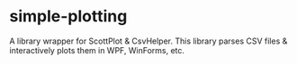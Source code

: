 # simple-plotting
A library wrapper for ScottPlot &amp; CsvHelper. This library parses CSV files &amp; interactively plots them in WPF, WinForms, etc.
